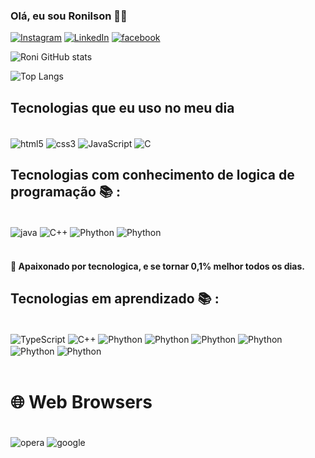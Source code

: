 ### Olá, eu sou Ronilson 👋🏼

[![Instagram](https://img.shields.io/badge/Instagram-E4405F?style=for-the-badge&logo=instagram&logoColor=white)](https://www.instagram.com/mano_roni/)
[![LinkedIn](https://img.shields.io/badge/LinkedIn-0077B5?style=for-the-badge&logo=linkedin&logoColor=white)](https://www.linkedin.com/in/ronilson-pereira-45797925b/)
[![facebook](https://img.shields.io/badge/Facebook-1877F2?style=for-the-badge&logo=facebook&logoColor=white)](https://www.facebook.com/ronilson.pereirafilho/)

![Roni GitHub stats](https://github-readme-stats.vercel.app/api?username=RoniPereira01&show_icons=true&theme=dracula)


![Top Langs](https://github-readme-stats.vercel.app/api/top-langs/?username=RoniPereira01&langs_count=8)

## Tecnologias que eu uso no meu dia

<div style="display: inline_block" ><br/>
    <img align = "center" alt="html5" src="https://img.shields.io/badge/HTML5-E34F26?style=for-the-badge&logo=html5&logoColor=white"/> 
     <img align = "center" alt="css3" src="https://img.shields.io/badge/CSS3-1572B6?style=for-the-badge&logo=css3&logoColor=white"/> 
      <img align = "center" alt="JavaScript" src="https://img.shields.io/badge/JavaScript-323330?style=for-the-badge&logo=javascript&logoColor=F7DF1E"/> 
      <img align = "center" alt="C" src="https://img.shields.io/badge/C-00599C?style=for-the-badge&logo=c&logoColor=white"/> 
      
</div>

## Tecnologias com conhecimento de logica de programação 📚 :

<div style="display: inline_block" ><br/>
      <img align = "center" alt="java" src="https://img.shields.io/badge/Java-ED8B00?style=for-the-badge&logo=openjdk&logoColor=white"/>
      <img align = "center" alt="C++" src="https://img.shields.io/badge/C%2B%2B-00599C?style=for-the-badge&logo=c%2B%2B&logoColor=white"/>  
      <img align = "center" alt="Phython" src="https://img.shields.io/badge/Python-14354C?style=for-the-badge&logo=python&logoColor=white"/>  
      <img align = "center" alt="Phython" src="https://img.shields.io/badge/C%23-239120?style=for-the-badge&logo=c-sharp&logoColor=white"/> 
</div><br>

#### 🚀 Apaixonado por tecnologica, e se tornar 0,1% melhor todos os dias.

## Tecnologias em aprendizado 📚 :

<div style="display: inline_block" ><br/>
      <img align = "center" alt="TypeScript" src="https://img.shields.io/badge/TypeScript-007ACC?style=for-the-badge&logo=typescript&logoColor=white"/>
      <img align = "center" alt="C++" src="https://img.shields.io/badge/Node.js-43853D?style=for-the-badge&logo=node.js&logoColor=white"/>  
      <img align = "center" alt="Phython" src="https://img.shields.io/badge/Sass-CC6699?style=for-the-badge&logo=sass&logoColor=white"/>  
      <img align = "center" alt="Phython" src="https://img.shields.io/badge/React-20232A?style=for-the-badge&logo=react&logoColor=61DAFB"/> 
      <img align = "center" alt="Phython" src="https://img.shields.io/badge/MongoDB-4EA94B?style=for-the-badge&logo=mongodb&logoColor=white"/> 
      <img align = "center" alt="Phython" src="https://img.shields.io/badge/Bootstrap-563D7C?style=for-the-badge&logo=bootstrap&logoColor=white"/> 
      <img align = "center" alt="Phython" src=" https://img.shields.io/badge/Vue.js-35495E?style=for-the-badge&logo=vue.js&logoColor=4FC08D
      "/> 
       <img align = "center" alt="Phython" src="https://img.shields.io/badge/MySQL-00000F?style=for-the-badge&logo=mysql&logoColor=white
      "/> 


</div><br>


# 🌐 Web Browsers
<div style="display: inline_block" ><br/>
      <img align = "center" alt="opera" src="https://img.shields.io/badge/Opera-FF1B2D?style=for-the-badge&logo=Opera&logoColor=white"/>
      <img align = "center" alt="google" src="https://img.shields.io/badge/Google_chrome-4285F4?style=for-the-badge&logo=Google-chrome&logoColor=white"/>  

</div><br>
